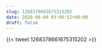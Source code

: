 ```yaml
---
slug: 1268378661675315202
date: 2020-06-04 03:06:52+00:00
draft: false
---
```


{{< tweet 1268378661675315202 >}}
